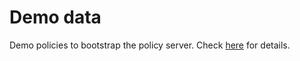 # Demo data

Demo policies to bootstrap the policy server. Check [here](../../../../scenarios/01_PolicyCheckEngine/src/PolicyServer/Util/Repository/PolicyRepository.cs) for details.